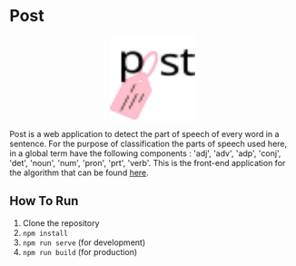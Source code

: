 # Post

<p align="center">
<img align="center" alt="Decision Tree Cross Val" src="src/assets/post_logo.svg" height="150px" width="150px">
</p>

Post is a web application to detect the part of speech of every word in a sentence. For the purpose of classification the parts of speech used here, in a global term have the following components : 'adj', 'adv', 'adp', 'conj', 'det', 'noun', 'num', 'pron', 'prt', 'verb'. This is the front-end application for the algorithm that can be found [here](https://github.com/hrishikeshpaul/pos-tagger.git).


## How To Run
1. Clone the repository
2. `npm install`
3. `npm run serve` (for development)
4. `npm run build` (for production)
